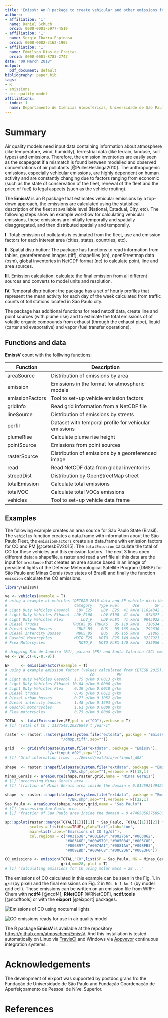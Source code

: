 ```yaml
---
title: 'EmissV: An R package to create vehicular and other emissions for air quality models'
authors:
- affiliation: '1'
  name: Daniel Schuch
  orcid: 0000-0001-5977-4519
- affiliation: '1'
  name: Sergio Ibarra-Espinosa
  orcid: 0000-0002-3162-1905
- affiliation: '1'
  name: Edmilson Dias de Freitas
  orcid: 0000-0001-8783-2747
date: "09 March 2018"
output:
  pdf_document: default
bibliography: paper.bib
tags:
- R
- emissions
- air quality model
affiliations:
- index: 1
  name: Departamento de Ciências Atmosféricas, Universidade de São Paulo, Brasil
---
```


# Summary

Air quality models need input data containing information about atmosphere (like temperature, wind, humidity), terrestrial data (like terrain, landuse, soil types) and emissions. Therefore, the emission inventories are easily seen as the scapegoat if a mismatch is found between modelled and observed concentrations of air pollutants [@PullesHeslinga2010]. The anthropogenic emissions, especially vehicular emissions, are highly dependent on human activity and are constantly changing due to factors ranging from economic (such as the state of conservation of the fleet, renewal of the fleet and the price of fuel) to legal aspects (such as the vehicle routing).

The **EmissV** is an R package that estimates vehicular emissions by a top-down approach, the emissions are calculated using the statistical description of the fleet at avaliable level (National, Estadual, City, etc). The following steps show an example workflow for calculating vehicular emissions, these emissions are initially temporally and spatially disaggregated, and then distributed spatially and temporally.

**I.** Total: emission of pollutants is estimated from the fleet, use and emission factors for each interest area (cities, states, countries, etc).

**II.** Spatial distribution: The package has functions to read information from tables, georeferenced images (tiff), shapefiles (sh), openStreetmap data (osm), global inventories in NetCDF format (nc) to calculate point, line and area sources.

**III.** Emission calculation: calculate the final emission from all different sources and converts to model units and resolution.

**IV.** Temporal distribution: the package has a set of hourly profiles that represent the mean activity for each day of the week calculated from traffic counts of toll stations located in São Paulo city.

The package has additional functions for read netcdf data, create line and point sources (with plume rise) and to estimate the total emissions of of volatile organic compounds from exhaust (through the exhaust pipe), liquid (carter and evaporative) and vapor (fuel transfer operations).

## Functions and data

**EmissV** count with the folllwing functions:

| Function     | Description                                           |
|--------------|-------------------------------------------------------|
| areaSource   | Distribution of emissions by area                     |
| emission     | Emissions in the format for atmospheric models        |
| emissionFactors | Tool to set-up vehicle emission factors            |
| gridInfo     | Read grid information from a NetCDF file              |
| lineSource   | Distribution of emissions by streets                  |
| perfil       | Dataset with temporal profile for vehicular emissions |
| plumeRise    | Calculate plume rise height                           |
| pointSource  | Emissions from point sources                          |
| rasterSource | Distribution of emissions by a georeferenced image    |
| read         | Read NetCDF data from global inventories              |
| streedDist   | Distribution by OpenStreetMap street                  |
| totalEmission| Calculate total emissions                             |
| totalVOC     | Calculate total VOCs emissions                        |
| vehicles     | Tool to set-up vehicle data frame                     |

## Examples

The following example creates an area source for São Paulo State (Brasil). The `vehicles` function creates a data.frame with information about the São Paulo Fleet, the `emissionFactors` create a a data.frame with emission factors for CO and PM [@cetesbEV2015]. The `totalEmission` calculate the total of CO for these vehicles and this emission factors. The next 3 lines open different data: a shapefile, a raster and read a wrf file all this data are the input for `areaSouce` that creates an area source based in an image of persistent lights of the Defense Meteorological Satellite Program (DMSP) for São Paulo and Minas Gerais (two states of Brasil) and finally the function `emission` calculate the CO emissions.

``` r
library(EmissV)

ve <- vehicles(example = T)
# using a example of vehicles (DETRAN 2016 data and SP vahicle distribution):
#                              Category   Type Fuel      Use       SP ...
# Light Duty Vehicles Gasohol   LDV_E25    LDV  E25  41 km/d 11624342 ...
# Light Duty Vehicles Ethanol  LDV_E100    LDV E100  41 km/d   874627 ...
# Light Duty Vehicles Flex        LDV_F    LDV FLEX  41 km/d  9845022 ...
# Diesel Trucks               TRUCKS_B5 TRUCKS   B5 110 km/d   710634 ...
# Diesel Urban Busses           CBUS_B5    BUS   B5 165 km/d   792630 ...
# Diesel Intercity Busses       MBUS_B5    BUS   B5 165 km/d    21865 ...
# Gasohol Motorcycles          MOTO_E25   MOTO  E25 140 km/d  3227921 ...
# Flex Motorcycles               MOTO_F   MOTO FLEX 140 km/d   235056 ...

# dropping Rio de Janeiro (RJ), parana (PR) and Santa Catarina (SC) emission factors
ve <- ve[,c(-6,-8,-9)]

EF     <- emissionFactor(example = T)
# using a example emission factor (values calculated from CETESB 2015):
#                                     CO          PM
# Light duty Vehicles Gasohol  1.75 g/km 0.0013 g/km
# Light Duty Vehicles Ethanol 10.04 g/km 0.0000 g/km
# Light Duty Vehicles Flex     0.39 g/km 0.0010 g/km
# Diesel trucks                0.45 g/km 0.0612 g/km
# Diesel urban busses          0.77 g/km 0.1052 g/km
# Diesel intercity busses      1.48 g/km 0.1693 g/km
# Gasohol motorcycles          1.61 g/km 0.0000 g/km
# Flex motorcycles             0.75 g/km 0.0000 g/km

TOTAL  <- totalEmission(ve,EF,pol = c("CO"),verbose = T)
# [1] "Total of CO : 1127549.20226849 t year-1"

raster <- raster::raster(paste(system.file("extdata", package = "EmissV"),
                         "/dmsp.tiff",sep=""))

grid   <- gridInfo(paste(system.file("extdata", package = "EmissV"),
                   "/wrfinput_d02",sep=""))
# [1] "Grid information from: .../EmissV/extdata/wrfinput_d02"

shape  <- raster::shapefile(paste(system.file("extdata", package = "EmissV"),
                            "/BR.shp",sep=""),verbose = F)[12,1]
Minas_Gerais <- areaSource(shape,raster,grid,name = "Minas Gerais")
# [1] "processing Minas Gerais area ... "
# [1] "fraction of Minas Gerais area inside the domain = 0.0145921494236101"

shape  <- raster::shapefile(paste(system.file("extdata", package = "EmissV"),
                            "/BR.shp",sep=""),verbose = F)[22,1]
Sao_Paulo <- areaSource(shape,raster,grid,name = "Sao Paulo")
# [1] "processing Sao Paulo area ... "
# [1] "fraction of Sao Paulo area inside the domain = 0.474658563750987"

sp::spplot(raster::merge(TOTAL[[1]][[1]] * Sao_Paulo, TOTAL[[1]][[2]] * Minas_Gerais),
           scales = list(draw=TRUE),ylab="Lat",xlab="Lon",
           main=list(label="Emissions of CO [g/d]"),
           col.regions = c("#031638","#001E48","#002756","#003062",
                           "#003A6E","#004579","#005084","#005C8E",
                           "#006897","#0074A1","#0081AA","#008FB3",
                           "#009EBD","#00AFC8","#00C2D6","#00E3F0"))

CO_emissions <- emission(TOTAL,"CO",list(SP = Sao_Paulo, MG = Minas_Gerais),
                         grid,mm=28, plot = T)
# [1] "calculating emissions for CO using molar mass = 28 ..."
```

The emissions of CO calculated in this example can be seen in the Fig. 1. in `g/d` (by pixel) and the final emissions on Fig. 2 in `MOL h-1 km-1` (by model grid cell). These emissions can be written on an emission file from WRF-Chem with **ncdf4** [@ncdf4], **RNetCDF** [@RNetCDF], **ncdf.tools** [@ncdftools] or with the **eixport** [@eixport] packages.

![Emissions of CO using nocturnal lights](https://raw.githubusercontent.com/atmoschem/EmissV/master/CO_all.png)

![CO emissions ready for use in air quality model](https://raw.githubusercontent.com/atmoschem/EmissV/master/CO_final.png)


The R package **EmissV** is available at the repository  https://github.com/atmoschem/EmissV. 
And this installation is tested automatically on Linux via [TravisCI](https://travis-ci.org/atmoschem/eixport) and Windows via [Appveyor](https://ci.appveyor.com/project/Schuch666/eixport) continuous integration systems.

# Acknowledgements

The development of eixport was supported by postdoc grans fro the Fundação de Universidade de São Paulo and Fundação Coordenação de Aperfeiçoamento de Pessoal de Nível Superior.

# References
